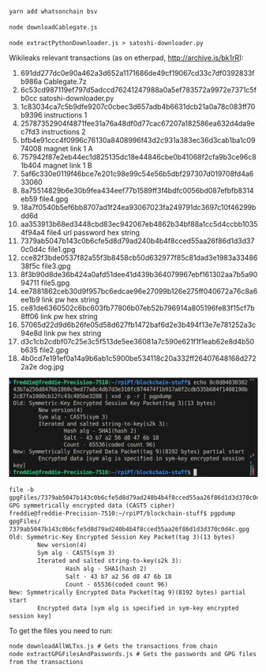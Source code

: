 ```
yarn add whatsonchain bsv

node downloadCablegate.js

node extractPythonDownloader.js > satoshi-downloader.py
```
Wikileaks relevant transactions (as on etherpad, http://archive.is/bk1rR):
1. 691dd277dc0e90a462a3d652a1171686de49cf19067cd33c7df0392833fb986a Cablegate.7z
2. 6c53cd987119ef797d5adccd76241247988a0a5ef783572a9972e7371c5fb0cc satoshi-downloader.py
3. 1c83034ca7c5b9dfe9207c0cbec3d657adb4b6631dcb21a0a78c083ff70b9396 instructions 1
4. 25787352904f4871fee31a76a48df0d77cac67207a182586ea632d4da9ec7fd3 instructions 2
5. bfb4e91ccc4f0996c76130a8408996f43d2c931a383ec36d3cab1ba1c0974008 magnet link 1 A
6. 757942f87e2eb44ec1d825135dc18e44846cbe0b41068f2cfa9b3ce96c81b404 magnet link 1 B
7. 5af6c330e0119f46bce7e201c98e99c54e56b5dbf297307d019708fd4a633060 
8. 8a75514829b6e30b9fea434eef77b1589ff3f4bdfc0056bd087efbfb8314eb59 file4.gpg
9. 18a7f0540b5ef6bb8707ad1f24ea93067023fa249791dc3697c10f46299bdd6d
10. aa353913b68ed3448cbd83ec942067eb4862b34bf88a1cc5d4ccbb10354f94a4 file4 url password hex string
11. 7379ab5047b143c0b6cfe5d8d79ad240b4b4f8cced55aa26f86d1d3d370c0d4c file1.gpg
12. cce82f3bde0537f82a55f3b8458cb50d632977f85c81dad3e1983a3348638f5c file3.gpg
13. 8f3b90d8de36b424a0afd51dee41d439b364079967ebf161302aa7b5a9094711 file5.gpg
14. ee7881862ceb30d9f957bc6edcae96e27099b126e275ff040672a76c8a6ee1b9 link pw hex string
15. ce81de6360502c6bc603fb77806b07eb52b796914a805196fe83f15cf7b8ff06 link pw hex string
16. 57065d22d9d6b26fe05d58d627fb1472baf6d2e3b494f13e7e781252a3c94e8d link pw hex string
17. d3c1cb2cdbf07c25e3c5f513de5ee36081a7c590e621f1f1eab62e8d4b50b635 file2.gpg
18. 4b0cd7e191ef0a14a9b6ab1c5900be534118c20a332ff26407648168d2722a2e dog.jpg

![file1.gpg (7379...hex) after removing first 8 bytes a la satoshi-downloader.py](dumpFirst8BytesAnd.png)

```
file -b gpgFiles/7379ab5047b143c0b6cfe5d8d79ad240b4b4f8cced55aa26f86d1d3d370c0d4c.gpg 
GPG symmetrically encrypted data (CAST5 cipher)
freddie@freddie-Precision-7510:~/rpiPT/blockchain-stuff$ pgpdump gpgFiles/
7379ab5047b143c0b6cfe5d8d79ad240b4b4f8cced55aa26f86d1d3d370c0d4c.gpg 
Old: Symmetric-Key Encrypted Session Key Packet(tag 3)(13 bytes)
        New version(4)
        Sym alg - CAST5(sym 3)
        Iterated and salted string-to-key(s2k 3):
                Hash alg - SHA1(hash 2)
                Salt - 43 b7 a2 56 d8 47 6b 18 
                Count - 65536(coded count 96)
New: Symmetrically Encrypted Data Packet(tag 9)(8192 bytes) partial start
        Encrypted data [sym alg is specified in sym-key encrypted session key]
```

To get the files you need to run:
```
node downloadAllWLTxs.js # Gets the transactions from chain
node extractGPGFilesAndPasswords.js # Gets the passwords and GPG files from the transactions
```